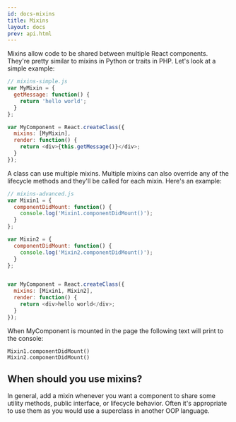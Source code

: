 ```yaml
---
id: docs-mixins
title: Mixins
layout: docs
prev: api.html
---
```


Mixins allow code to be shared between multiple React components. They're pretty similar to mixins in Python or traits in PHP. Let's look at a simple example:

```javascript
// mixins-simple.js
var MyMixin = {
  getMessage: function() {
    return 'hello world';
  }
};

var MyComponent = React.createClass({
  mixins: [MyMixin],
  render: function() {
    return <div>{this.getMessage()}</div>;
  }
});
```

A class can use multiple mixins. Multiple mixins can also override any of the lifecycle methods and they'll be called for each mixin. Here's an example:

```javascript
// mixins-advanced.js
var Mixin1 = {
  componentDidMount: function() {
    console.log('Mixin1.componentDidMount()');
  }
};

var Mixin2 = {
  componentDidMount: function() {
    console.log('Mixin2.componentDidMount()');
  }
};


var MyComponent = React.createClass({
  mixins: [Mixin1, Mixin2],
  render: function() {
    return <div>hello world</div>;
  }
});
```

When MyComponent is mounted in the page the following text will print to the console:

```
Mixin1.componentDidMount()
Mixin2.componentDidMount()
```

## When should you use mixins?

In general, add a mixin whenever you want a component to share some utility methods, public interface, or lifecycle behavior. Often it's appropriate to use them as you would use a superclass in another OOP language.

